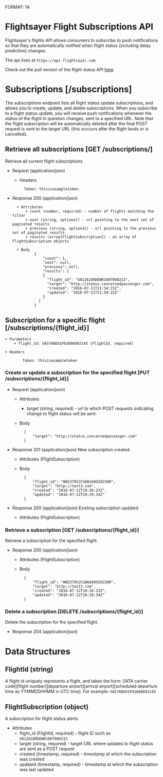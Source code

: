FORMAT: 1A

# Flightsayer Flight Subscriptions API

Flightsayer's flights API allows consumers to subscribe to push notifications so that they are automatically notified when flight status (including delay prediction) changes.

The api lives at `https://api.flightsayer.com`. 

Check out the pull version of the flight status API [here](flight_status.md)
 
# Subscriptions [/subscriptions]

The subscriptions endpoint lists all flight status update subscriptions, and allows you to create, update, and delete subscriptions. When you subscribe to a flight status update, you will receive push notifications whenever the status of the flight in question changes, sent to a specified URL. Note that the flight subscription will be automatically deleted after the final POST request is sent to the target URL (this occcurs after the flight lands or is cancelled).

## Retrieve all subscriptions [GET /subscriptions/]
Retrieve all current flight subscriptions

+ Request (application/json)

    + Headers

            Token: thisisasampletoken

+ Response 200 (application/json)

        + Attributes
            + count (number, required) - number of flights matching the filter
            + next (string, optional) - url pointing to the next set of paginated results
            + previous (string, optional) - url pointing to the previous set of paginated results
            + results (array[FlightSubscription]) - an array of FlightSubscription objects

        + Body
                {
                    "count": 1,
                    "next": null,
                    "previous": null,
                    "results": [
                    {
                      "flight_id": "UA1261ORDEWR1607080215",
                      "target": "http://status.concernedpassenger.com",
                      "created": "2016-07-11T21:54:22Z",
                      "updated": "2016-07-11T21:54:22Z"
                    }
                  ]
                }

## Subscription for a specific flight [/subscriptions/{flight_id}]

    + Parameters
        + flight_id: UA576BOSSFO1606092145 (FlightId, required)

    + Headers

            Token: thisisasampletoken
				
### Create or update a subscription for the specified flight [PUT /subscriptions/{flight_id}]

+ Request (application/json)

     + Attributes
        + target (string, required) - url to which POST requests indicating change to flight status will be sent.

    + Body

            {
                "target": "http://status.concernedpassenger.com"
            }

+ Response 201 (application/json)
New subscription created.

    + Attributes (FlightSubscription)

    + Body

            {
                "flight_id": "WN2379SJCSAN1609282300",
                "target": "http://test3.com",
                "created": "2016-07-12T19:26:23Z",
                "updated": "2016-07-12T19:29:34Z"
            }

+ Response 200 (application/json)
Existing subscription updated

    + Attributes (FlightSubscription)

### Retrieve a subscription [GET /subscriptions/{flight_id}]
Retrieve a subscription for the specified flight.

+ Response 200 (application/json)

    + Attributes (FlightSubscription)
    
    + Body
    
            {
                "flight_id": "WN2379SJCSAN1609282300",
                "target": "http://test3.com",
                "created": "2016-07-12T19:26:23Z",
                "updated": "2016-07-12T19:29:34Z"
            }


### Delete a subscription [DELETE /subscriptions/{flight_id}]
Delete the subscription for the specified flight.

+ Response 204 (application/json)

# Data Structures

## FlightId (string)
A flight id uniquely represents a flight, and takes the form: [IATA carrier code][flight number][departure airport][arrival airport][scheduled departure time as YYMMDDHHMM in UTC time].
For example: `UA576BOSSFO1606092145`

## FlightSubscription (object)
A subscription for flight status alerts
+ Attributes
    + flight_id (FlightId, required) - flight ID such as `UA1261ORDEWR1607080215`
    + target (string, required) - target URL where updates to flight status are sent as a POST request
    + created (timestamp, required) - timestamp at which the subscription was created
    + updated (timestamp, required) - timestamp at which the subscription was last updated
    
